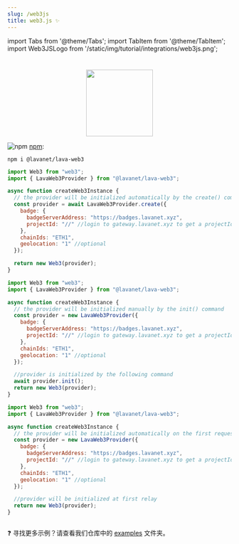 ```yaml
---
slug: /web3js
title: web3.js ✨
---
```


import Tabs from '@theme/Tabs';
import TabItem from '@theme/TabItem';
import Web3JSLogo from '/static/img/tutorial/integrations/web3js.png';

# 

<center>
<img src={Web3JSLogo} width="150"/>
</center>

![npm](/img/npm_favicon.ico) [npm](https://www.npmjs.com/package/@lavanet/lava-web3):

```
npm i @lavanet/lava-web3
```

<Tabs>

<TabItem value='web3-opt1' label='create'>

```javascript
import Web3 from "web3";
import { LavaWeb3Provider } from "@lavanet/lava-web3";

async function createWeb3Instance {
  // the provider will be initialized automatically by the create() command
  const provider = await LavaWeb3Provider.create({
    badge: {
      badgeServerAddress: "https://badges.lavanet.xyz",
      projectId: "//" //login to gateway.lavanet.xyz to get a projectId!
    },  
    chainIds: "ETH1",
    geolocation: "1" //optional
  });

  return new Web3(provider);
}
```

</TabItem>

<TabItem value='web3-opt2' label='new...init()'>

```javascript
import Web3 from "web3";
import { LavaWeb3Provider } from "@lavanet/lava-web3";

async function createWeb3Instance {
  // the provider will be initialized manually by the init() command
  const provider = new LavaWeb3Provider({
    badge: {
      badgeServerAddress: "https://badges.lavanet.xyz",
      projectId: "//" //login to gateway.lavanet.xyz to get a projectId!
    },  
    chainIds: "ETH1",
    geolocation: "1" //optional
  });

  //provider is initialized by the following command
  await provider.init();
  return new Web3(provider);
}

```

</TabItem>

<TabItem value='web3-opt3' label='new()...relay'>

```javascript
import Web3 from "web3";
import { LavaWeb3Provider } from "@lavanet/lava-web3";

async function createWeb3Instance {
  // the provider will be initialized automatically on the first request
  const provider = new LavaWeb3Provider({
    badge: {
      badgeServerAddress: "https://badges.lavanet.xyz",
      projectId: "//" //login to gateway.lavanet.xyz to get a projectId!
    },  
    chainIds: "ETH1",
    geolocation: "1" //optional
  });

  //provider will be initialized at first relay
  return new Web3(provider);
}



```

</TabItem>

</Tabs>

❓ 寻找更多示例？请查看我们仓库中的 [examples](https://github.com/lavanet/lava-sdk-providers/tree/main/web3js/examples) 文件夹。